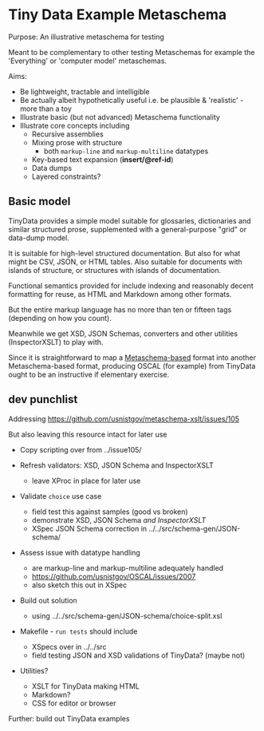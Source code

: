 # Tiny Data Example Metaschema

Purpose: An illustrative metaschema for testing

Meant to be complementary to other testing Metaschemas for example the 'Everything' or 'computer model' metaschemas.

Aims:

- Be lightweight, tractable and intelligible
- Be actually albeit hypothetically useful i.e. be plausible & 'realistic' - more than a toy
- Illustrate basic (but not advanced) Metaschema functionality
- Illustrate core concepts including
  - Recursive assemblies
  - Mixing prose with structure
    - both `markup-line` and `markup-multiline` datatypes
  - Key-based text expansion (**insert/@ref-id**)
  - Data dumps
  - Layered constraints?

## Basic model

TinyData provides a simple model suitable for glossaries, dictionaries and similar structured prose, supplemented with a general-purpose "grid" or data-dump model.

It is suitable for high-level structured documentation. But also for what might be CSV, JSON, or HTML tables. Also suitable for documents with islands of structure, or structures with islands of documentation.

Functional semantics provided for include indexing and reasonably decent formatting for reuse, as HTML and Markdown among other formats.

But the entire markup language has no more than ten or fifteen tags (depending on how you count).

Meanwhile we get XSD, JSON Schemas, converters and other utilities (InspectorXSLT) to play with.

Since it is straightforward to map a [Metaschema-based](https://github.com/usnistgov/metaschema) format into another Metaschema-based format, producing OSCAL (for example) from TinyData ought to be an instructive if elementary exercise.

## dev punchlist

Addressing https://github.com/usnistgov/metaschema-xslt/issues/105

But also leaving this resource intact for later use

- Copy scripting over from ../issue105/
- Refresh validators: XSD, JSON Schema and InspectorXSLT
  - leave XProc in place for later use
- Validate `choice` use case
  - field test this against samples (good vs broken)
  - demonstrate XSD, JSON Schema *and InspectorXSLT*
  - XSpec JSON Schema correction in ../../src/schema-gen/JSON-schema/
- Assess issue with datatype handling
  - are markup-line and markup-multiline adequately handled
  - https://github.com/usnistgov/OSCAL/issues/2007
  - also sketch this out in XSpec
- Build out solution
  -  using ../../src/schema-gen/JSON-schema/choice-split.xsl

- Makefile - `run tests` should include
  - XSpecs over in ../../src
  - field testing JSON and XSD validations of TinyData? (maybe not)
- Utilities?
  - XSLT for TinyData making HTML
  - Markdown?
  - CSS for editor or browser

Further: build out TinyData examples